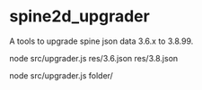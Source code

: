 # spine2d_upgrader
A tools to upgrade spine json data 3.6.x to 3.8.99.

node src/upgrader.js res/3.6.json res/3.8.json

node src/upgrader.js folder/

